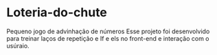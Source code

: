 # Loteria-do-chute
Pequeno jogo de advinhação de números
Esse projeto foi desenvolvido para treinar laços de repetição e If e els no front-end e interação com o usúraio. 
